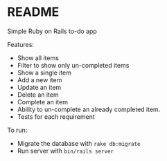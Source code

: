 # README

Simple Ruby on Rails to-do app

Features:

* Show all items
* Filter to show only un-completed items
* Show a single item
* Add a new item
* Update an item
* Delete an item
* Complete an item
* Ability to un-complete an already completed item.
* Tests for each requirement

To run:

* Migrate the database with `rake db:migrate`
* Run server with `bin/rails server`
